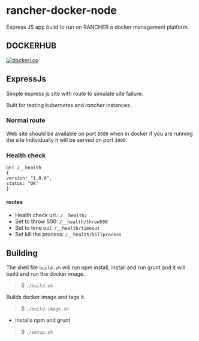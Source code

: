 # rancher-docker-node

Express JS app build to run on RANCHER a docker management platform.

## DOCKERHUB

[![dockeri.co](http://dockeri.co/image/dmportella/expressjs)](https://hub.docker.com/r/dmportella/expressjs/)

## ExpressJs

Simple espress js site with route to simulate site failure.

Built for testing *kubernetes* and *rancher* instances.

### Normal route

Web site should be available on port `8080` when in docker if you are running the site individually it will be served on port `3000`.

### Health check
```
GET /__health
{
version: "1.0.0",
status: "OK"
}
```
#### routes
* Health check url.: `/__health/`
* Set to throw 500: `/__health/throw500`
* Set to time out: `/__health/timeout`
* Set kill the process: `/__health/killprocess`

## Building

The shell file `build.sh` will run npm install, install and run grunt and it will build and run the docker image.

> $ `./build.sh`

Builds docker image and tags it.

> $ `./build-image.sh`

* Installs npm and grunt

> $ `./setup.sh`